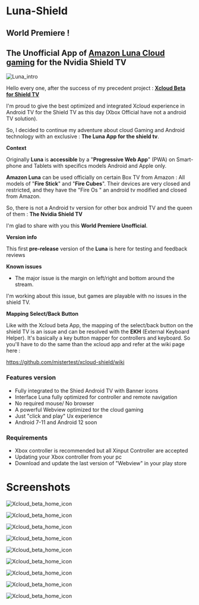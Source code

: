 # Luna-Shield 



## World Premiere !

## The Unofficial App of <u>Amazon Luna Cloud gaming</u> for the Nvidia Shield TV

![Luna_intro](https://github.com/mistertest/luna-shield/blob/main/images/luna_int6.png)




Hello every one, after the success of my precedent project : 
**[Xcloud Beta for Shield TV](https://github.com/mistertest/xcloud-shield)**

I'm proud to give the best optimized and integrated Xcloud experience in Android TV for the Shield TV as this day (Xbox Official have not a android TV solution).

So, I decided to continue my adventure about cloud Gaming and Android technology with an exclusive : **The Luna App for the shield tv**.





**Context**

Originally **Luna** is **accessible** by a "**Progressive Web App**" (PWA) on Smart-phone and Tablets with specifics models Android and Apple only. 

**Amazon Luna** can be used officially on certain Box TV from Amazon : All models of "**Fire Stick**" and "**Fire Cubes**". 
Their devices are very closed and restricted, and they have the "Fire Os " an android tv modified and closed from Amazon.

So, there is not a Android tv version for other box android TV and the queen of them : **The Nvidia Shield TV**

I'm glad to share with you this **World Premiere Unofficial**.





**Version info**

This first **pre-release** version of the **Luna** is here for testing and feedback reviews





**Known issues**

- The major issue is the margin on left/right and bottom around the stream. 

I'm working about this issue, but games are playable with no issues in the shield TV.



**Mapping Select/Back Button**

Like with the Xcloud beta App, the mapping of the select/back button on the shield TV is an issue and can be resolved with the **EKH** (External Keyboard Helper). It's basically a key button mapper for controllers and keyboard. So you'll have to do the same than the xcloud app and refer at the wiki page here :

 https://github.com/mistertest/xcloud-shield/wiki
 
 
 
 ### **Features version**

- Fully integrated to the Shied Android TV with Banner icons
- Interface Luna fully optimized for controller and remote navigation 
- No required mouse/ No browser
- A powerful Webview optimized tor the cloud gaming 
- Just "click and play"  Ux experience
- Android 7-11 and Android 12 soon



### Requirements 

- Xbox controller is recommended but all Xinput Controller are accepted
- Updating your Xbox controller from your pc
- Download and update the last version of "Webview" in your play store 
 
 
 
 # **Screenshots**
 
 
 ![Xcloud_beta_home_icon](https://github.com/mistertest/luna-shield/blob/main/images/luna_int5.png)
 
 ![Xcloud_beta_home_icon](https://github.com/mistertest/luna-shield/blob/main/images/luna_int1.png)
 
 ![Xcloud_beta_home_icon](https://github.com/mistertest/luna-shield/blob/main/images/luna_int3.png)
 
 ![Xcloud_beta_home_icon](https://github.com/mistertest/luna-shield/blob/main/images/luna_int7.png)
 
 ![Xcloud_beta_home_icon](https://github.com/mistertest/luna-shield/blob/main/images/luna_game2.png)
 
 ![Xcloud_beta_home_icon](https://github.com/mistertest/luna-shield/blob/main/images/luna_game3.png)
 
 ![Xcloud_beta_home_icon](https://github.com/mistertest/luna-shield/blob/main/images/luna_game4.png)
 
 ![Xcloud_beta_home_icon](https://github.com/mistertest/luna-shield/blob/main/images/luna_game5.png)
 
 ![Xcloud_beta_home_icon](https://github.com/mistertest/luna-shield/blob/main/images/luna_game6.png)
